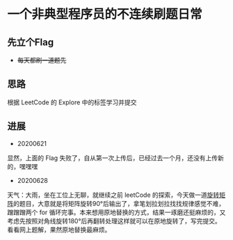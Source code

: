 # 一个非典型程序员的不连续刷题日常

## 先立个Flag

- ~~每天都刷一道题先~~

## 思路

根据 LeetCode 的 Explore 中的标签学习并提交

## 进展
- 20200621

显然，上面的 Flag 失败了，自从第一次上传后，已经过去一个月，还没有上传新的，嘿嘿嘿

- 20200628

天气：大雨，坐在工位上无聊，就继续之前 leetCode 的探索，今天做一道[旋转矩阵](./rotateMatrix.cpp)的题目，大意就是将矩阵旋转90°后输出了，拿笔划拉划拉找找规律感觉不难，
蹭蹭蹭两个 for 循环完事。本来想用原地替换的方式，结果一琢磨还挺麻烦的，又考虑先按照对角线旋转180°后再翻转处理这样就可以在原地旋转了，写完提交。
看看网上题解，果然原地替换最麻烦。